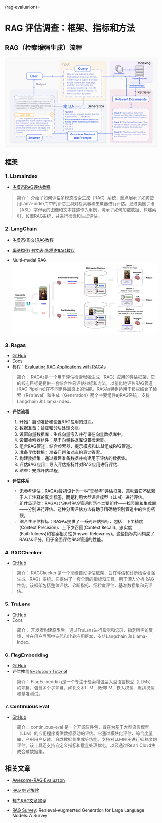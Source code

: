 (rag-evaluation)=

# RAG 评估调查：框架、指标和方法

## RAG（检索增强生成）流程
![RAG Pipeline](../_static/RAG_Pipeline_1.png)


## 框架

### 1. **LlamaIndex**

* [多模态RAG评估教程](https://docs.llamaindex.ai/en/stable/examples/evaluation/multi_modal/multi_modal_rag_evaluation/)

> 简介： 介绍了如何评估多模态检索生成（RAG）系统，重点展示了如何使用llama-index库中的评估工具对检索器和生成器进行评估。通过美国手语（ASL）字母表的图像和文本描述作为用例，演示了如何加载数据、构建索引、设置RAG系统，并进行检索和生成评估。

### 2. **LangChain**

* [多模态(图文)RAG教程](https://github.com/langchain-ai/langchain/blob/master/cookbook/Multi_modal_RAG.ipynb)

* [半结构化(图文表)多模态RAG教程](https://github.com/langchain-ai/langchain/blob/master/cookbook/Semi_structured_and_multi_modal_RAG.ipynb)

* Multi-modal RAG
![Multi-modal RAG](../_static/MM_RAG_LangChain_1.png)

### 3. **Ragas**
* [GitHub](https://github.com/explodinggradients/ragas)
* [Docs](https://docs.ragas.io/en/latest/getstarted/index.html)
* 教程：[Evaluating RAG Applications with RAGAs](https://towardsdatascience.com/evaluating-rag-applications-with-ragas-81d67b0ee31a)
> 简介：  RAGAs是一个用于评估检索增强生成（RAG）应用的评估框架，它的核心目标是提供一套综合性的评估指标和方法，以量化地评估RAG管道(RAG Pipeline)在不同组件层面上的性能。RAGAs特别适用于那些结合了检索（Retrieval）和生成（Generation）两个主要组件的RAG系统，支持Langchain 和 Llama-Index。

* **评估流程**
    1. 开始：启动准备和设置RAG应用的过程。
    2. 数据准备：加载和分块处理文档。
    3. 设置向量数据库：生成向量嵌入并存储在向量数据库中。
    4. 设置检索器组件：基于向量数据库设置检索器。
    5. 组合RAG管道：结合检索器、提示模板和LLM组成RAG管道。
    6. 准备评估数据：准备问题和对应的真实答案。
    7. 构建数据集：通过推理准备数据并构建用于评估的数据集。
    8. 评估RAG应用：导入评估指标并对RAG应用进行评估。
    9. 结束：完成评估过程。


* **评估体系**
    *    无参考评估：RAGAs最初设计为一种“无参考”评估框架，意味着它不依赖于人工注释的真实标签，而是利用大型语言模型（LLM）进行评估。
    *    组件级评估：RAGAs允许对RAG管道的两个主要组件——检索器和生成器——分别进行评估。这种分离评估方法有助于精确地识别管道中的性能瓶颈。
    *    综合性评估指标：RAGAs提供了一系列评估指标，包括上下文精度(Context Precision)、上下文召回(Context Recall)、忠实度(Faithfulness)和答案相关性(Answer Relevancy)。这些指标共同构成了RAGAs评分，用于全面评估RAG管道的性能。


### 4. **RAGChecker**
* [GitHub](https://github.com/amazon-science/RAGChecker)
> 简介： RAGChecker 是一个高级自动评估框架，旨在评估和诊断检索增强生成（RAG）系统。它提供了一套全面的指标和工具，用于深入分析 RAG 性能。该框架包括整体评估、诊断指标、细粒度评估、基准数据集和元评估。


### 5. **TruLens**
* [GitHub](https://github.com/truera/trulens)
* [Docs](https://www.trulens.org/trulens/getting_started/quickstarts/quickstart/)
> 简介： 开发者构建原型后，通过TruLens进行监测和记录，指定所需的反馈，并在用户界面中迭代和比较应用版本，支持Langchain 和 Llama-Index。


### 6. **FlagEmbedding**
* [GitHub](https://github.com/FlagOpen/FlagEmbedding)
* 评估教程 [Evaluation Tutorial](https://github.com/FlagOpen/FlagEmbedding/blob/master/Tutorials/4_Evaluation)
> 简介： FlagEmbedding是一个专注于检索增强型大型语言模型（LLMs）的项目，包含多个子项目，如长文本LLM、微调LM、嵌入模型、重排模型和基准测试。

### 7. **Continuous Eval**
* [GitHub](https://github.com/relari-ai/continuous-eval)
> 简介： continuous-eval 是一个开源软件包，旨在为基于大型语言模型（LLM）的应用程序提供数据驱动的评估。它通过模块化评估、综合度量库、利用用户反馈、合成数据集生成等功能，支持对LLM应用进行细粒度的评估。该工具还支持自定义指标和批量处理优化，以及通过Relari Cloud生成合成数据集。


## 相关文章
* [Awesome-RAG-Evaluation](https://github.com/YHPeter/Awesome-RAG-Evaluation/blob/main/README_cn.md)

* [RAG 综述解读](https://zhuanlan.zhihu.com/p/673392898)

* [热门RAG文章摘译](https://zhuanlan.zhihu.com/p/673392898)

* [RAG Survey](https://arxiv.org/abs/2312.10997): Retrieval-Augmented Generation for Large Language Models: A Survey
